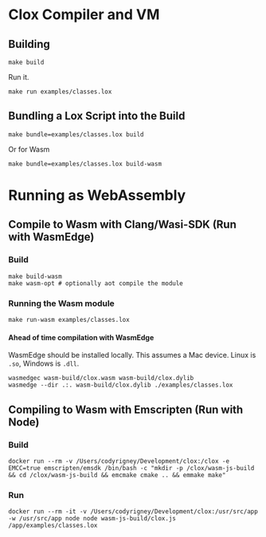 # Clox Compiler and VM

## Building

```
make build
```

Run it.

```
make run examples/classes.lox
```

## Bundling a Lox Script into the Build
```
make bundle=examples/classes.lox build
```

Or for Wasm
```
make bundle=examples/classes.lox build-wasm
```

# Running as WebAssembly

## Compile to Wasm with Clang/Wasi-SDK (Run with WasmEdge)

### Build

```
make build-wasm
make wasm-opt # optionally aot compile the module
```

### Running the Wasm module

```
make run-wasm examples/classes.lox
```

#### Ahead of time compilation with WasmEdge

WasmEdge should be installed locally. This assumes a Mac device. Linux is `.so`, Windows is `.dll`.

```
wasmedgec wasm-build/clox.wasm wasm-build/clox.dylib
wasmedge --dir .:. wasm-build/clox.dylib ./examples/classes.lox
```


## Compiling to Wasm with Emscripten (Run with Node)

### Build

```
docker run --rm -v /Users/codyrigney/Development/clox:/clox -e EMCC=true emscripten/emsdk /bin/bash -c "mkdir -p /clox/wasm-js-build && cd /clox/wasm-js-build && emcmake cmake .. && emmake make"
```

### Run
```
docker run --rm -it -v /Users/codyrigney/Development/clox:/usr/src/app -w /usr/src/app node node wasm-js-build/clox.js /app/examples/classes.lox
```
